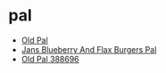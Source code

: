 # pal

 * [Old Pal](../../index/o/old-pal-388696.json)
 * [Jans Blueberry And Flax Burgers Pal](../../index/j/jans-blueberry-and-flax-burgers-pal.json)
 * [Old Pal 388696](../../index/o/old-pal-388696.json)
